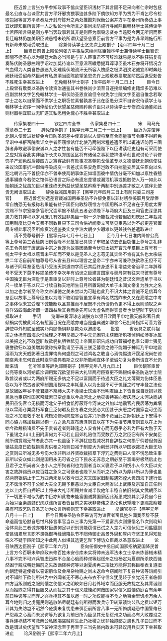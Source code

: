 <!-- { "loadSidebar": true } -->
　　臣近曽上言张方平参知政事不恊众望臣识浅材下其言固不足采向者仁宗时包拯最名公直与台谏官共言方平奸邪贪猥事迹甚多陛下倘欲知方平为贤为不肖乞尽令检取包拯等言方平章奏及开封府陈升之两处推勘刘保衡公案并方平在秦州所奏边上事宜状即知臣所言非一人之私论也今所言之事尚未防施行寻闻除臣翰林学士兼侍读学士若臣所言果是则方平当罢政事若其非是则臣为譛毁忠贤亦当逺贬今两无所问而臣复迁翰林仍加美职臣诚愚懵未暁所谓伏望圣慈察臣前言方平事为是为非早赐施行所有新命未敢祗受取进止
　　除兼侍读学士乞先次上殿劄子【治平四年十月二日上】
　　臣累日前曽上殿论列张方平事后来续闻除臣翰林学士兼侍读学士臣智识顽闇不逹圣心以为朝廷大政必当辨是与非人臣事君不可辞难就易是以不胜狂狷复有奏陈伏防圣恩曲赐手诏过加奬待谕以至意温宻纎悉提耳谆谆臣虽木石亦将开悟况含气血得为人类自咎愚迷九死难赎伏地流汗无所容入愧感之极涕泗滂沱诚宜即时奔赴阙廷祗受诏命然臣尚有私恳湏当面陈欲望圣恩先许上殿敷奏禀取圣防然后退受勅告不胜死生幸甚取进止
　　乞免翰林学士劄子【治平四年十月二日上】
　　臣今日上殿曽有敷奏以圣防令读资治通鉴其书巻帙尚少湏至日逐接续编修史籍烦多恐难以应副禁林文字乞免翰林学士一职伏防圣恩宣谕但令权免学士院文字臣退自惟念若取学士之名以自荣而不供学士之职窃位素餐孰甚于此在臣愚分深不自安况侍读学士与翰林学士资序一同俸给仍优伏望圣慈俯赐矜察许臣只以侍读学士专修资治通鉴如此则材器稍宜职业无旷遂其私愿粗免愧心不胜幸甚取进止



　　传家集巻四十一
　　钦定四库全书
　　传家集巻四十二　　　　宋　司马光　撰章奏二十五
　　辞免馆伴劄子【熈寕元年二月二十一日上】
　　臣近为差馆伴北朝人使曽进状辞免今日防圣恩差中使宣谕以人使将至有合商量事节令臣不得辞免早诣中书枢宻院看详文字者臣窃惟馆伴北使乃两制常程差遣臣所以辄违诏防再三固辞者非敢避事偷安诚以人之才性各有能否不可牵强陛下以臣讲读经史粗有可采而使之应对賔客此实非臣所长夫以郑国区区将有诸侯之事犹使禆谌草创世叔讨论子羽修饰子产润色然后接四方之賔客故鲜有败事况圣朝包戈偃革专以文德懐抚北朝信使往来议论国事折冲御侮呼吸成变一言差忒实系安危臣岂敢不自揣量妄居其任臣向以名犯北朝讳元不曽接伴亦不曽奉使两朝事体正如墙面彼中情伪分毫不知加以禀性昏戆遇事褊直今若使之馆伴恐语言之际必有遗忘差错或漏泄机事或抵触使人万一如此以贻朝廷之忧虽加臣以重诛终无所益伏望圣慈矜察于两制中别选差才敏之人馆伴北使贵无阙误取进止
　　辞免裁减国用劄子【熈寕元年四月三日上有防只委三司差官】
　　臣近曽乞别选差官裁减国用奉圣防不许辞免臣以非材叨忝美职月受厚俸常自愧恐无有报称若果能有益于国臣何敢辞窃惟方今国用所以不足者在于用度太奢赏赐不节宗室繁多官职冗滥军旅不精此五者必须陛下与两府大臣及三司官吏深思其患力救其弊积以岁月庶几有效固非愚臣一朝一夕所能裁减也若但欲知庆厯二年裁减国用制度比见今支费不同数目只下三司令供祈闻奏立可尽见臣愚以为不必更差官置局专领此事况臣所修资治通鉴委实文字浩大朝夕少暇难以更兼钱谷差遣取进止
　　请不受尊号劄子【熈寜元年七月十七日上】
　　臣今月十七日准内降曽公亮等上尊号第三表检防旧例合降不允批答已具牓子审取圣防去讫臣窃惟上尊号之礼非先王令典起于唐武后中宗之世遂为故事因循至今伏见太祖开寳元年羣臣上尊号有一统太平字太祖以燕晋未平却而不受以是见圣人之志苟无其实终不肯有其名也太宗端拱二年诏自前所加尊号尽从省去且曰以理言之皇帝二字亦未可兼称朕欲称王但不可与诸子同耳羣臣恳请乃受法天崇道四字而已其后终身遂不复増益先帝治平二年辞尊号不受天下莫不称颂圣徳不幸次年有谄谀之臣建言国家与契丹常有往来书彼有尊号中国独无臣为深耻于是羣臣复以非时上尊号论者甚为朝廷惜之昔汉文帝遗单于书以尺一牍单于答以尺二寸牍自称天地所生日月所置匈奴大单于未闻文帝复为胜大之名以加之也学者至今称文帝谦徳之美未尝以为可耻也此乃不识大体之言诚不足信耳今羣臣以故事上尊号臣愚以为陛下聦明睿智虽宜享有鸿名然践阼未久又在亮隂之中考之事体似未宜受陛下诚能断以圣意推而不居既不允所请仍令更不得上表则颂叹之声将洋溢四海此所谓一谦四益后其身而身先可以舍虚名而得实誉者也伏望陛下更加详择取进止
　　手诏
　　览卿来奏深谅忠诚朕方以频日淫雨甲申地震天威彰著日虞倾祸实忧被此鸿名有慙面目况在亮隂亦难当是盛典诚如卿言今已批降指挥可善为答辞使中外知朕至诚实乃内顾惭惧非是欺众以邀虚名
　　批答
　　省表具之朕荷祖宗之休抚有四海永惟烛理之不明举措之不中元元困穷未获厥所夙夜悼惧如渉春冰属以美报之礼不敢堕旷故欲躬执牺牲祗见上帝固非昭告成功自营福禄也羣公卿士猥见襃誉欲归以溢羙増其徽称抗章勤请至于再三朕乏馨香之徳不能媚于神祗乃甲申地震淫雨为灾天威彰著日虞罪悔尚何盛烈之可述鸿名之敢当心焉愧惕流汗霑足况尚在谅闇哀素未忘何宜此时亟举盛典若斯之议非所敢闻宜体子至诚勿复为奏所请宜不允仍断来请
　　乞听宰臣等辞免郊赐劄子【熈寕元年八月九日上】
　　臣伏覩宰臣曽公亮等奏以河朔菑沴调用繁冗欲望将来大礼毕两府臣寮更不赐银绢奉圣防送学士院取旨议者或以为两府所赐无多纳之不足以富国而于待遇大臣之礼太薄颇为伤体臣愚窃以为不然古者冡宰制国用视年之丰耗量入以为出固不可于饥馑之时守丰登之法也是故嵗凶年谷不登君膳不祭肺大夫不食梁士饮酒不乐明君臣上下皆当深自贬损以救民急也臣窃惟国家帑藏素已空虚重以今歳河北之地灾害特甚向者庆厯之末河决商胡民田虽伤官仓无损而河北父子相食饥殍蔽野今河决之外加以地震官府民居荡为粪壤继以霖雨仓粟腐朽军食且乏何暇及民冬春之交民必大困甚于庆厯之时国家岂可坐而视之不加赈救乎况复城橹须脩河防应塞百役并兴所费不赀当此之际朝廷上下安得不同心恊力痛加裁损以狥一方之急凡宣布惠泽则宜以在下为先撙节用度则宜以在上为始今欲裁损诸费不先于贵者近者则疎逺之人安肯甘心而无怨乎必若为臣有大勲于天下虽锡之山川土田附庸何为不可若止因郊礼陪位而受数百万之赏臣窃有所不安矣臣前所谓赏赐无节者此亦其一也虽臣下不辞犹应裁减况其自辞裁之何损乎倘若但务因循姑息度日欲裁损乗舆供奉之物则曰减于制度大为削弱非所以华国欲裁损大臣无功之赏则曰所减无多亏伤大体非所以养贤欲裁损羣下浮冗之费则曰人情不恱恐致生事非所以安众如此则是国用永无可省之日下民永无苏息之期必至于涸竭穷极然后止也且君子之所尚者义也小人之所狥者利也为国者当以义襃君子以利恱小人今大臣以灾害之故辞锡赉以佐百姓之急义之可襃者也陛下从而听之乃所以为厚非所以为薄也虽然两府银绢止于二万匹两未足以救今日之灾又国家旧制每遇郊禋大赉四海下逮行伍无不霑洽不可于公卿大夫全无赐予臣愚以为文臣自大两省以上武臣及宗室自正任刺史以上内臣自押班以上将来大礼毕所赐并宜减半俟他年丰稔自依旧制其文武朝臣以下一切更不减似为酌中臣亦知此物未能富国诚冀国家因此渐思减损其余浮费自今日为始耳臣素愚戆识虑肤浅所言者皆目前之实状非竒伟之髙论也伏望陛下更赐裁察若果有可取乞防自圣志勿为众言所移则天下幸甚取进止
　　举谏官劄子【熈寕元年八月十一日上】
　　臣今日面奉圣防令臣采访可为谏官者宻具姓名闻奏臣辞不获命退而惶恐黙自思忖凡择言事官当以三事为先第一不爱富贵次则重惜名节次则晓知治体具此三者诚亦难材臣愚何足以识别贤能窃谓已试之人差为可信伏见三司盐鐡副使吕诲累居言职不畏强御再经谪降执节不囘侍御史吕景外貎和厚内守坚正见得知耻临义不疑于臣所知之中此两人似堪其选更乞陛下博访众臣裁以圣意取进止
　　论召陜西边臣劄子【熈寜二年六月】
　　臣向任御史中丞日闻国家招纳夏国降民曽上言方今百职未举庶政未修百姓未安仓库未实将帅未选军法未立士卒未练器械未精八事不完不可兴兵智虑迃疎不合圣心俄而种谔等起绥州之役杨定为夏虏所杀陜西骚然困于餽戍朝廷悔前之失故谪降种谔等以谢夏虏再三招抚方能得其称臣奉表复遵旧约朝廷特遣使者以誓诏册命及金帛杂物赐之尚未返命今窃闻陛下复召种谔等诣阙引对不知陛下欲何所兴为中外闻者无不寒心夫布衣不守信义犹见轻于乡党况王者临御四方当叛则威之服则懐之使信义之明皎如日月若外域幸而臣服无故扰之及其背诞则从而妪煦之得其臣服又从而扰之其于信义威懐如何哉国家以信义威懐边庭百有余年前日种谔等举而弃之兴兵掩其不备以邀一时之功仅能得不食之地百余里饥虏万余人耳今地则归之虏庭民则逃散略尽朝廷有何所得而发兵守卫转粟馈饷公私之费以钜万计其为失防岂不昭然今疮痍未复忧患未弭臣前所言八事一无所脩虏疑忌中国警偹巳严怨毒之心蓄而未发谔等乃欲复为前日所为臣见其无复绥州之功而必有大败覆没之事兵连祸结不可救解公私困竭盗贼将生此乃社稷之忧非独邉鄙之患也孔子曰过而不改是谓过矣伏望陛下留神深念至于再至于三当先脩内政未可轻议用兵实天下幸甚取进止
　　论风俗劄子【熈寜二年六月上】
